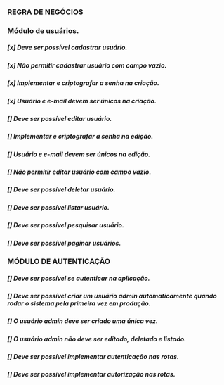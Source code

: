 ### REGRA DE NEGÓCIOS
### Módulo de usuários.
##### [x] Deve ser possível cadastrar usuário.
##### [x] Não permitir cadastrar usuário com campo vazio.
##### [x] Implementar e criptografar a senha na criação.
##### [x] Usuário e e-mail devem ser únicos na criação.

##### [] Deve ser possível editar usuário.
##### [] Implementar e criptografar a senha na edição.
##### [] Usuário e e-mail devem ser únicos na edição.
##### [] Não permitir editar usuário com campo vazio.
##### [] Deve ser possível deletar usuário.

##### [] Deve ser possível listar usuário.
##### [] Deve ser possível pesquisar usuário.
##### [] Deve ser possível paginar usuários.

### MÓDULO DE AUTENTICAÇÃO

##### [] Deve ser possível se autenticar na aplicação.
##### [] Deve ser possível criar um usuário admin automaticamente quando rodar o sistema pela primeira vez em produção.
##### [] O usuário admin deve ser criado uma única vez.
##### [] O usuário admin não deve ser editado, deletado e listado.
##### [] Deve ser possível implementar autenticação nas rotas.
##### [] Deve ser possível implementar autorização nas rotas.


